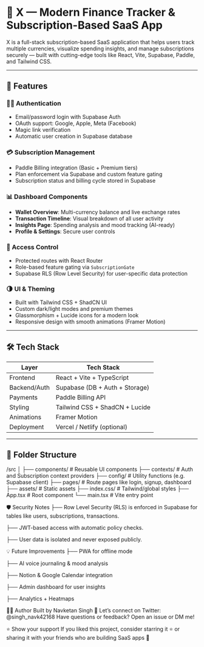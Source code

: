 # 🌿 X — Modern Finance Tracker & Subscription-Based SaaS App

X is a full-stack subscription-based SaaS application that helps users track multiple currencies, visualize spending insights, and manage subscriptions securely — built with cutting-edge tools like React, Vite, Supabase, Paddle, and Tailwind CSS.

---

## 🚀 Features

### 🧑‍💻 Authentication
- Email/password login with Supabase Auth
- OAuth support: Google, Apple, Meta (Facebook)
- Magic link verification
- Automatic user creation in Supabase database

### 💳 Subscription Management
- Paddle Billing integration (Basic + Premium tiers)
- Plan enforcement via Supabase and custom feature gating
- Subscription status and billing cycle stored in Supabase

### 📊 Dashboard Components
- **Wallet Overview**: Multi-currency balance and live exchange rates
- **Transaction Timeline**: Visual breakdown of all user activity
- **Insights Page**: Spending analysis and mood tracking (AI-ready)
- **Profile & Settings**: Secure user controls

### 🔐 Access Control
- Protected routes with React Router
- Role-based feature gating via `SubscriptionGate`
- Supabase RLS (Row Level Security) for user-specific data protection

### 🌗 UI & Theming
- Built with Tailwind CSS + ShadCN UI
- Custom dark/light modes and premium themes
- Glassmorphism + Lucide icons for a modern look
- Responsive design with smooth animations (Framer Motion)

---

## 🛠️ Tech Stack

| Layer          | Tech Stack                        |
| -------------- | --------------------------------- |
| Frontend       | React + Vite + TypeScript         |
| Backend/Auth   | Supabase (DB + Auth + Storage)    |
| Payments       | Paddle Billing API                |
| Styling        | Tailwind CSS + ShadCN + Lucide    |
| Animations     | Framer Motion                     |
| Deployment     | Vercel / Netlify (optional)       |

---

## 📁 Folder Structure

/src
│
├── components/ # Reusable UI components
├── contexts/ # Auth and Subscription context providers
├── config/ # Utility functions (e.g. Supabase client)
├── pages/ # Route pages like login, signup, dashboard
├── assets/ # Static assets
├── index.css/ # Tailwind/global styles
├── App.tsx # Root component
└── main.tsx # Vite entry point

🛡️ Security Notes
├── Row Level Security (RLS) is enforced in Supabase for tables like users, subscriptions, transactions.

├── JWT-based access with automatic policy checks.

├── User data is isolated and never exposed publicly.


💡 Future Improvements
├── PWA for offline mode

├── AI voice journaling & mood analysis

├── Notion & Google Calendar integration

├── Admin dashboard for user insights

├── Analytics + Heatmaps

🧑‍🎓 Author
Built by Navketan Singh 🚀
Let’s connect on Twitter: @singh_navk42168
Have questions or feedback? Open an issue or DM me!

⭐️ Show your support
If you liked this project, consider starring it ⭐️
or sharing it with your friends who are building SaaS apps 💬
